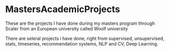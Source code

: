 # MastersAcademicProjects
These are the projects I have done during my masters program through Scaler from an European university called Woolf university

There are seleral projects i have done, right from supervised, unsupervised, stats, timeseries, recommendation systems, NLP and CV, Deep Learning.

